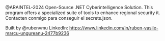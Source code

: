 
@ARAINTEL-2024 Open-Source .NET Cyberintelligence Solution. This program offers a specialized suite of tools to enhance regional security it. 
Contacten conmigo para conseguir el secrets.json.

Built by @rubenvmu
LinkedIn: https://www.linkedin.com/in/ruben-vasile-marcu-ungureanu-2477b9236
